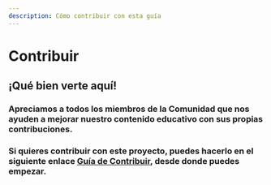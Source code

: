 ```yaml
---
description: Cómo contribuir con esta guía
---
```


# Contribuir

## ¡Qué bien verte aquí!

### Apreciamos a todos los miembros de la Comunidad que nos ayuden a mejorar nuestro contenido educativo con sus propias contribuciones.

### Si quieres contribuir con este proyecto, puedes hacerlo en el siguiente enlace [Guía de Contribuir](untitled-1/), desde donde puedes empezar.

